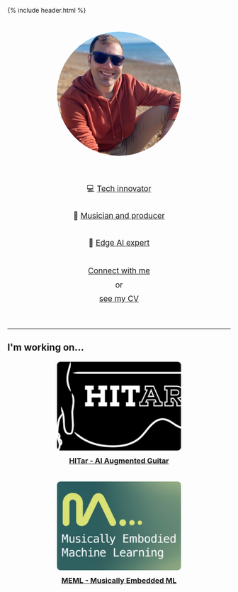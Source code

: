 {% include header.html %}

<div style="display: flex; flex-wrap: wrap; justify-content: center; align-items: center; gap: 20px; padding: 20px; margin-top: 20px;">

  <!-- Image Section -->
  <div style="flex: 1 1 280px; max-width: 400px; text-align: center; margin-bottom: 20px;">
    <img src="assets/images/me.jpg" alt="Iceland landscape" style="border-radius: 50%; width: 100%; max-width: 280px; aspect-ratio: 1; object-fit: cover; display: block; margin-left: auto; margin-right: auto;"/>
  </div>

  <!-- Text Section -->
  <div style="flex: 1 1 300px; max-width: 400px; text-align: center; font-size: 1.25em; line-height: 1.8; display: flex; flex-direction: column; justify-content: center; align-items: center;">
    <p style="margin-bottom: 12px;">💻 <a href="projects.html#hitar">Tech innovator</a></p>
    <p style="margin-bottom: 12px;">🎸 <a href="music.html">Musician and producer</a></p>
    <p style="margin-bottom: 12px;">🤖 <a href="projects.html#meml">Edge AI expert</a></p>
    <p style="margin-top: 20px;"><a href="https://www.linkedin.com/in/andrea-martelloni-7ab10a60/">Connect with me</a><br>or<br><a href="about.html#recent-work-history">see my CV</a></p>
  </div>

</div>

---

## I'm working on...

<div style="display: flex; flex-wrap: wrap; justify-content: space-around; align-items: flex-start; gap: 20px; margin-top: 20px; margin-bottom: 20px;">

  <div style="flex: 1 1 300px; max-width: 45%; min-width: 280px; text-align: center; box-sizing: border-box;">
    <a href="projects.html#hitar">
      <img src="assets/images/hitar_thumbnail.jpg" alt="HITar Project Thumbnail" style="height: 200px; width: auto; max-width: 100%; object-fit: cover; border-radius: 8px; margin-bottom: 10px;">
    </a>
    <h3 style="margin-top: 0;"><a href="projects.html#hitar">HITar - AI Augmented Guitar</a></h3>
  </div>

  <div style="flex: 1 1 300px; max-width: 45%; min-width: 280px; text-align: center; box-sizing: border-box;">
    <a href="projects.html#meml">
      <img src="assets/images/meml_thumbnail.jpg" alt="MEML Project Thumbnail" style="height: 200px; width: auto; max-width: 100%; object-fit: cover; border-radius: 8px; margin-bottom: 10px;">
    </a>
    <h3 style="margin-top: 0;"><a href="projects.html#meml">MEML - Musically Embedded ML</a></h3>
  </div>

</div>

